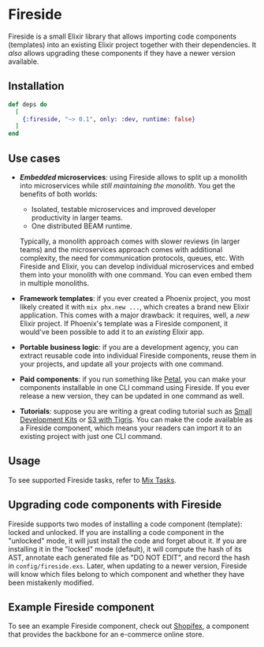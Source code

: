 # Fireside

Fireside is a small Elixir library that allows importing code components
(templates) into an existing Elixir project together with their dependencies.
It _also_ allows upgrading these components if they have a newer version
available.

## Installation

```elixir
def deps do
  [
    {:fireside, "~> 0.1", only: :dev, runtime: false}
  ]
end
```

## Use cases

- **_Embedded_ microservices**: using Fireside allows to split up a monolith into
  microservices while _still maintaining the monolith_. You get the benefits of
  both worlds:
  - Isolated, testable microservices and improved developer productivity in
    larger teams.
  - One distributed BEAM runtime.

  Typically, a monolith approach comes with slower reviews (in larger teams) and
  the microservices approach comes with additional complexity, the need for
  communication protocols, queues, etc. With Fireside and Elixir, you can
  develop individual microservices and embed them into your monolith
  with one command. You can even embed them in multiple monoliths.
- **Framework templates**: if you ever created a Phoenix project, you most
  likely created it with `mix phx.new ...`, which creates a brand new
  Elixir application. This comes with a major drawback: it requires, well, a
  _new_ Elixir project. If Phoenix's template was a Fireside component, it
  would've been possible to add it to an _existing_ Elixir app.
- **Portable business logic**: if you are a development agency, you can extract
  reusable code into individual Fireside components, reuse them in your
  projects, and update all your projects with one command.
- **Paid components**: if you run something like [Petal](https://petal.build/),
  you can make your components installable in one CLI command using Fireside.
  If you ever release a new version, they can be updated in one command as
  well.
- **Tutorials**: suppose you are writing a great coding tutorial such as
  [Small Development Kits](https://dashbit.co/blog/sdks-with-req-stripe) or
  [S3 with Tigris](https://fly.io/phoenix-files/what-if-s3-could-be-a-fast-globally-synced-key-value-database-that-s-tigris/).
  You can make the code available as a Fireside component, which means your
  readers can import it to an existing project with just one CLI command.

## Usage

To see supported Fireside tasks, refer to
[Mix Tasks](https://hexdocs.pm/fireside/api-reference.html#mix-tasks).

## Upgrading code components with Fireside

Fireside supports two modes of installing a code component (template): locked
and unlocked. If you are installing a code component in the "unlocked" mode,
it will just install the code and forget about it. If you are installing it in
the "locked" mode (default), it will compute the hash of its AST, annotate each
generated file as "DO NOT EDIT", and record the hash in `config/fireside.exs`.
Later, when updating to a newer version, Fireside will know which files belong
to which component and whether they have been mistakenly modified.

## Example Fireside component

To see an example Fireside component, check out [Shopifex](https://github.com/ibarakaiev/shopifex),
a component that provides the backbone for an e-commerce online store.

